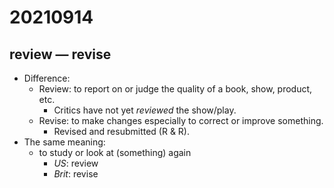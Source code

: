 # 20210914

## review — revise

- Difference:
  - Review: to report on or judge the quality of a book, show, product, etc.  
    - Critics have not yet *reviewed* the show/play.
  - Revise: to make changes especially to correct or improve something.
    - Revised and resubmitted (R & R).
- The same meaning:
  - to study or look at (something) again
    - *US*: review
    - *Brit*: revise
  